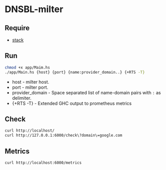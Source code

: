 # DNSBL-milter

## Require 
- [stack](https://docs.haskellstack.org/en/stable/install_and_upgrade/)

## Run
```bash
chmod +x app/Maim.hs
./app/Main.hs {host} {port} {name:provider_domain..} {+RTS -T}
```
- host - milter host.
- port - milter port. 
- provider_domain - Space separated list of name-domain pairs with `:` as delimiter. 
- {+RTS -T} - Extended GHC output to prometheus metrics

## Check
```bash
curl http://localhost/
curl http://127.0.0.1:6000/check\?domain\=google.com
```

## Metrics
```bash
curl http://localhost:6000/metrics
```
